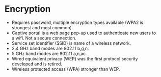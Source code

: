 
# Encryption
- Requires password, multiple encryption types available (WPA2 is strongest and most common).
- Captive portal is a web page pop-up used to authenticate new users to a wifi. Not a secure connection.
- Service set identifier (SSID) is name of a wireless network.
- 2.4 GHz band modes are 802.11 b,g,n.
- 5 GHz band modes are 802.11 a,n,ac.
- Wired equivalent privacy (WEP) was the first protocol security developed and is retired.
- Wireless protected access (WPA) stronger than WEP.
